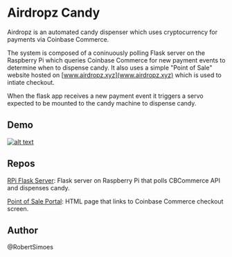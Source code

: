 # Airdropz Candy

Airdropz is an automated candy dispenser which uses cryptocurrency for payments via Coinbase Commerce.

The system is composed of a coninuously polling Flask server on the
Raspberry Pi which queries Coinbase Commerce for new payment events to
determine when to dispense candy. It also uses a simple "Point of Sale"
website hosted on [www.airdropz.xyz](www.airdropz.xyz) which is used to
intiate checkout. 

When the flask app receives a new payment event it triggers a servo expected to be mounted to the candy machine to dispense candy.

## Demo

[![alt
text](./media/youtube-img.jpg)](https://www.youtube.com/watch?v=UmbGezcIINY)

## Repos
[RPi Flask Server](./flask-app): Flask server on Raspberry Pi
that polls CBCommerce API and dispenses candy.

[Point of Sale Portal](./point-of-sale): HTML page that links
to Coinbase Commerce checkout screen. 

## Author
@RobertSimoes



